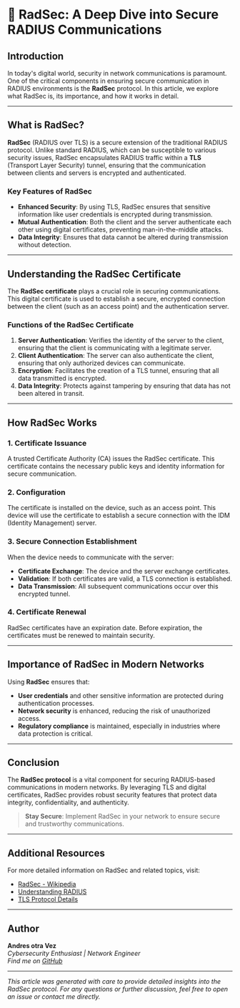 # 📘 **RadSec: A Deep Dive into Secure RADIUS Communications**

## **Introduction**

In today's digital world, security in network communications is paramount. One of the critical components in ensuring secure communication in RADIUS environments is the **RadSec** protocol. In this article, we explore what RadSec is, its importance, and how it works in detail.

---

## **What is RadSec?**

**RadSec** (RADIUS over TLS) is a secure extension of the traditional RADIUS protocol. Unlike standard RADIUS, which can be susceptible to various security issues, RadSec encapsulates RADIUS traffic within a **TLS** (Transport Layer Security) tunnel, ensuring that the communication between clients and servers is encrypted and authenticated.

### **Key Features of RadSec**

- **Enhanced Security**: By using TLS, RadSec ensures that sensitive information like user credentials is encrypted during transmission.
- **Mutual Authentication**: Both the client and the server authenticate each other using digital certificates, preventing man-in-the-middle attacks.
- **Data Integrity**: Ensures that data cannot be altered during transmission without detection.

---

## **Understanding the RadSec Certificate**

The **RadSec certificate** plays a crucial role in securing communications. This digital certificate is used to establish a secure, encrypted connection between the client (such as an access point) and the authentication server.

### **Functions of the RadSec Certificate**

1. **Server Authentication**: Verifies the identity of the server to the client, ensuring that the client is communicating with a legitimate server.
2. **Client Authentication**: The server can also authenticate the client, ensuring that only authorized devices can communicate.
3. **Encryption**: Facilitates the creation of a TLS tunnel, ensuring that all data transmitted is encrypted.
4. **Data Integrity**: Protects against tampering by ensuring that data has not been altered in transit.

---

## **How RadSec Works**

### **1. Certificate Issuance**

A trusted Certificate Authority (CA) issues the RadSec certificate. This certificate contains the necessary public keys and identity information for secure communication.

### **2. Configuration**

The certificate is installed on the device, such as an access point. This device will use the certificate to establish a secure connection with the IDM (Identity Management) server.

### **3. Secure Connection Establishment**

When the device needs to communicate with the server:

- **Certificate Exchange**: The device and the server exchange certificates.
- **Validation**: If both certificates are valid, a TLS connection is established.
- **Data Transmission**: All subsequent communications occur over this encrypted tunnel.

### **4. Certificate Renewal**

RadSec certificates have an expiration date. Before expiration, the certificates must be renewed to maintain security.

---

## **Importance of RadSec in Modern Networks**

Using **RadSec** ensures that:

- **User credentials** and other sensitive information are protected during authentication processes.
- **Network security** is enhanced, reducing the risk of unauthorized access.
- **Regulatory compliance** is maintained, especially in industries where data protection is critical.

---

## **Conclusion**

The **RadSec protocol** is a vital component for securing RADIUS-based communications in modern networks. By leveraging TLS and digital certificates, RadSec provides robust security features that protect data integrity, confidentiality, and authenticity.

> **Stay Secure**: Implement RadSec in your network to ensure secure and trustworthy communications.

---

## **Additional Resources**

For more detailed information on RadSec and related topics, visit:

- [RadSec - Wikipedia](https://en.wikipedia.org/wiki/RadSec)
- [Understanding RADIUS](https://www.networkworld.com/article/3239677/what-is-radius.html)
- [TLS Protocol Details](https://tools.ietf.org/html/rfc5246)

---

## **Author**

**Andres otra Vez**  
*Cybersecurity Enthusiast | Network Engineer*  
*Find me on [GitHub](https://github.com/johndoe)*






---

_This article was generated with care to provide detailed insights into the RadSec protocol. For any questions or further discussion, feel free to open an issue or contact me directly._
